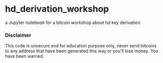 # hd_derivation_workshop
a Jupyter notebook for a bitcoin workshop about hd key derivation. 

### Disclaimer
This code is unsecure and for education purpose only, never send bitcoins to any address that have been generated this way or you'll lose money. You have been warned.
